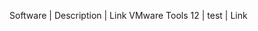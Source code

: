 
Software                    | Description              | Link
VMware Tools 12             | test                     | Link
